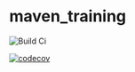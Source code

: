 # maven_training

![Build Ci](https://github.com/TheophileGreg/maven_training/actions/workflows/build.yml/badge.svg)

[![codecov](https://codecov.io/gh/TheophileGreg/maven_training/branch/main/graph/badge.svg?token=B1FPZ9TN1U)](https://codecov.io/gh/TheophileGreg/maven_training)
